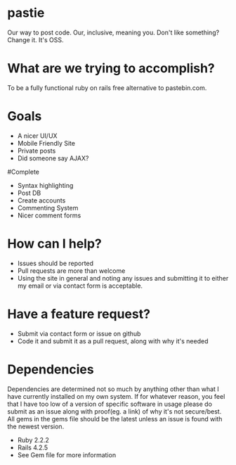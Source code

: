 # pastie
Our way to post code. Our, inclusive, meaning you. Don't like something? Change it. It's OSS.

# What are we trying to accomplish?
To be a fully functional ruby on rails free alternative to pastebin.com.

# Goals
* A nicer UI/UX
* Mobile Friendly Site
* Private posts
* Did someone say AJAX?

#Complete
* Syntax highlighting
* Post DB
* Create accounts
* Commenting System
* Nicer comment forms

# How can I help?
* Issues should be reported
* Pull requests are more than welcome
* Using the site in general and noting any issues and submitting it to either my email or via contact form is acceptable.

# Have a feature request?
* Submit via contact form or issue on github
* Code it and submit it as a pull request, along with why it's needed

# Dependencies
Dependencies are determined not so much by anything other than what I have currently installed on my own system.
If for whatever reason, you feel that I have too low of a version of specific software in usage please do submit as an issue along with proof(eg. a link) of why it's not secure/best.
All gems in the gems file should be the latest unless an issue is found with the newest version.
* Ruby 2.2.2
* Rails 4.2.5
* See Gem file for more information
